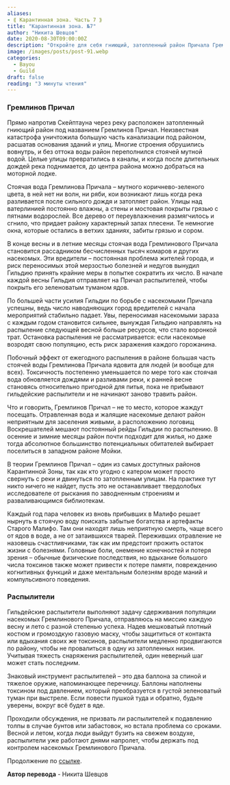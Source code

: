 ```yaml
---
aliases: 
- ⟪ Карантинная зона. Часть 7 ⟫
title: "Карантинная зона. №7"
author: "Никита Шевцов"
date: 2020-08-30T09:00:00Z
description: "Откройте для себя гниющий, затопленный район Причала Гремлинов, расположенный через реку от Скраптауна. Таинственная катастрофа разрушила большую часть канализационной системы, в результате чего здания и улицы рухнули, а застоявшаяся мутная вода теперь заполняет этот район. Гильдия принимает крайние меры, каждую весну отправляя опрыскиватели, чтобы покрыть район зеленоватым ядовитым туманом."
image: /images/posts/post-91.webp
categories: 
  - Bayou
  - Guild
draft: false
reading: "3 минуты чтения"
---
```


### Гремлинов Причал

Прямо напротив Скейптауна через реку расположен затопленный гниющий район под названием Гремлинов Причал. Неизвестная катастрофа уничтожила большую часть канализации под районом, расшатав основания зданий и улиц. Многие строения обрушились вовнутрь, и без оттока воды район переполнился стоячей мутной водой. Целые улицы превратились в каналы, и когда после длительных дождей река поднимается, до центра района можно добраться на моторной лодке.

Стоячая вода Гремлинова Причала – мутного коричнево-зеленого цвета, в ней нет ни волн, ни ряби, кои возникают лишь когда река разливается после сильного дождя и затопляет район. Улицы над ватерлинией постоянно влажны, а стены и мостовая покрыты грязью с пятнами водорослей. Все дерево от переувлажнения размягчилось и сгнило, что придает району характерный запах плесени. Те немногие окна, которые остались в ветхих зданиях, забиты грязью и сором.

В конце весны и в летние месяцы стоячая вода Гремлинового Причала становится рассадником бесчисленных тысяч комаров и других насекомых. Эти вредители – постоянная проблема жителей города, и риск переносимых этой мерзостью болезней и недугов вынудил Гильдию принять крайние меры в попытке сократить их число. В начале каждой весны Гильдия отправляет на Причал распылителей, чтобы покрыть его зеленоватым туманом ядов.

По большей части усилия Гильдии по борьбе с насекомыми Причала успешны, ведь число наводняющих город вредителей с начала мероприятий стабильно падает. Увы, переносимая насекомыми зараза с каждым годом становится сильнее, вынуждая Гильдию направлять на распыление следующей весной больше ресурсов, что стало воронкой трат. Остановка распыления не рассматривается: если насекомые возродят свою популяцию, есть риск заражения каждого горожанина.

Побочный эффект от ежегодного распыления в районе большая часть стоячей воды Гремлинова Причала ядовита для людей (и вообще для всех). Токсичность постепенно уменьшается по мере того как стоячая вода обновляется дождями и разливами реки, к ранней весне становясь относительно пригодной для питья, пока не прибывают гильдейские распылители и не начинают заново травить район.

Что и говорить, Гремлинов Причал – не то место, которое жаждут посещать. Отравленная вода и жалящие насекомые делают район неприятным для заселения живыми, а расположению логовищ Воскрешателей мешают постоянный рейды Гильдии по распылению. В осенние и зимние месяцы район почти подходит для жилья, но даже тогда абсолютное большинство потенциальных обитателей выбирает поселиться в западном районе Мойки.

В теории Гремлинов Причал – один из самых доступных районов Карантинной Зоны, так как кто угодно с катером может просто свернуть с реки и двинуться по затопленным улицам. На практике тут никто ничего не найдет, пусть это не останавливает твердолобых исследователе от рыскания по заводненным строениям и разваливающимся библиотекам.

Каждый год пара человек из вновь прибывших в Малифо решает нырнуть в стоячую воду поискать забытые богатства и артефакты Старого Малифо. Там они находят лишь неприятную смерть, чаще всего от ядов в воде, а не от затаившихся тварей. Переживших отравление не назовешь счастливчиками, так как им предстоит прожить остаток жизни с болезнями. Головные боли, онемение конечностей и потеря зрения – обычные физические последствия, но вдыхание большого числа токсинов также может привести к потере памяти, повреждению когнитивных функций и даже ментальным болезням вроде маний и компульсивного поведения.

### Распылители

Гильдейские распылители выполняют задачу сдерживания популяции насекомых Гремлинового Причала, отправляюсь на миссию каждую весну и лето с разной степенью успеха. Надев мешковатый плотный костюм и громоздкую газовую маску, чтобы защититься от контакта или вдыхания своих же токсинов, распылители медленно продвигаются по району, чтобы не провалиться в одну из затопленных низин. Учитывая тяжесть снаряжения распылителей, один неверный шаг может стать последним.

Знаковый инструмент распылителей – это два баллона за спиной и тяжелое оружие, напоминающее перечницу. Баллоны наполнены токсином под давлением, который преобразуется в густой зеленоватый туман при выстреле. Если повести пушкой туда и обратно, будьте уверены, вокруг всё будет в яде.

Проходили обсуждения, не призвать ли распылителей к подавлению толпы в случае бунтов или забастовок, но встала проблема со сроками. Весной и летом, когда люди выйдут бузить на свежем воздухе, распылители уже работают днями напролет, чтобы держать под контролем насекомых Гремлинового Причала.


Продолжение по [ссылке](http://malifaux.vercel.app/posts/post-92).


**Автор перевода** - Никита Шевцов

